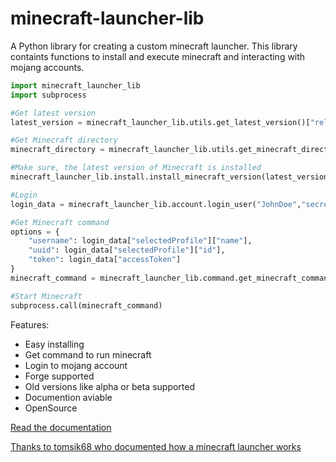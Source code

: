 # minecraft-launcher-lib

A Python library for creating a custom minecraft launcher. This library containts functions to install and execute minecraft and interacting with mojang accounts.

```python
import minecraft_launcher_lib
import subprocess

#Get latest version
latest_version = minecraft_launcher_lib.utils.get_latest_version()["release"]

#Get Minecraft directory
minecraft_directory = minecraft_launcher_lib.utils.get_minecraft_directory()

#Make sure, the latest version of Minecraft is installed
minecraft_launcher_lib.install.install_minecraft_version(latest_version,minecraft_directory)

#Login
login_data = minecraft_launcher_lib.account.login_user("JohnDoe","secret")

#Get Minecraft command
options = {
    "username": login_data["selectedProfile"]["name"],
    "uuid": login_data["selectedProfile"]["id"],
    "token": login_data["accessToken"]
}
minecraft_command = minecraft_launcher_lib.command.get_minecraft_command(latest_version,minecraft_directory,options)

#Start Minecraft
subprocess.call(minecraft_command)
```

Features:
- Easy installing
- Get command to run minecraft
- Login to mojang account
- Forge supported
- Old versions like alpha or beta supported
- Documention aviable
- OpenSource

[Read the documentation](https://minecraft-launcher-lib.readthedocs.io/en/latest/index.html)

[Thanks to tomsik68 who documented how a minecraft launcher works](https://github.com/tomsik68/mclauncher-api/wiki)
